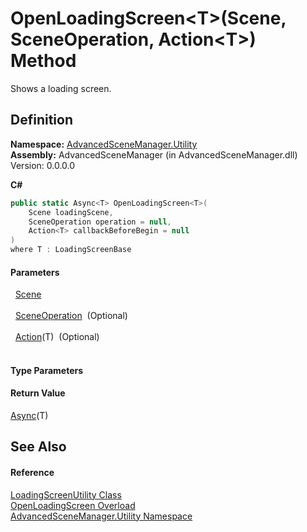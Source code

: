 # OpenLoadingScreen&lt;T&gt;(Scene, SceneOperation, Action&lt;T&gt;) Method


Shows a loading screen.



## Definition
**Namespace:** <a href="N_AdvancedSceneManager_Utility">AdvancedSceneManager.Utility</a>  
**Assembly:** AdvancedSceneManager (in AdvancedSceneManager.dll) Version: 0.0.0.0

**C#**
``` C#
public static Async<T> OpenLoadingScreen<T>(
	Scene loadingScene,
	SceneOperation operation = null,
	Action<T> callbackBeforeBegin = null
)
where T : LoadingScreenBase

```



#### Parameters
<dl><dt>  <a href="T_AdvancedSceneManager_Models_Scene">Scene</a></dt><dd> </dd><dt>  <a href="T_AdvancedSceneManager_Core_SceneOperation">SceneOperation</a>  (Optional)</dt><dd> </dd><dt>  <a href="https://learn.microsoft.com/dotnet/api/system.action-1" target="_blank" rel="noopener noreferrer">Action</a>(T)  (Optional)</dt><dd> </dd></dl>

#### Type Parameters
<dl><dt /><dd /></dl>

#### Return Value
<a href="T_AdvancedSceneManager_Utility_Async_1">Async</a>(T)

## See Also


#### Reference
<a href="T_AdvancedSceneManager_Utility_LoadingScreenUtility">LoadingScreenUtility Class</a>  
<a href="Overload_AdvancedSceneManager_Utility_LoadingScreenUtility_OpenLoadingScreen">OpenLoadingScreen Overload</a>  
<a href="N_AdvancedSceneManager_Utility">AdvancedSceneManager.Utility Namespace</a>  
